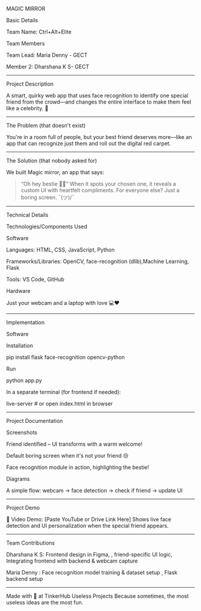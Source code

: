   MAGIC MIRROR

Basic Details

Team Name: Ctrl+Alt+Elite

Team Members

Team Lead: Maria Denny - GECT

Member 2: Dharshana K S- GECT




---

Project Description

A smart, quirky web app that uses face recognition to identify one special friend from the crowd—and changes the entire interface to make them feel like a celebrity. 💖


---

The Problem (that doesn't exist)

You're in a room full of people, but your best friend deserves more—like an app that can recognize just them and roll out the digital red carpet.


---

The Solution (that nobody asked for)

We built Magic mirror, an app that says:

> “Oh hey bestie 👀💛”
When it spots your chosen one, it reveals a custom UI with heartfelt compliments. For everyone else? Just a boring screen. ¯\(ツ)/¯




---

Technical Details

Technologies/Components Used

Software

Languages: HTML, CSS, JavaScript, Python

Frameworks/Libraries: OpenCV, face-recognition (dlib),Machine Learning, Flask

Tools: VS Code, GitHub


Hardware

Just your webcam and a laptop with love 💻❤



---

Implementation

Software

Installation

pip install flask face-recognition opencv-python

Run

python app.py

In a separate terminal (for frontend if needed):

live-server   # or open index.html in browser


---

Project Documentation

Screenshots

 Friend identified – UI transforms with a warm welcome!

 Default boring screen when it's not your friend 😒

 Face recognition module in action, highlighting the bestie!

Diagrams

 A simple flow: webcam → face detection → check if friend → update UI


---

Project Demo

🎥 Video Demo: [Paste YouTube or Drive Link Here]
Shows live face detection and UI personalization when the special friend appears.


---

Team Contributions

Dharshana K S: Frontend design in Figma, , friend-specific UI logic, Integrating frontend with backend & webcam capture

Maria Denny : Face recognition model training & dataset setup , Flask backend setup




---

Made with 💛 at TinkerHub Useless Projects
Because sometimes, the most useless ideas are the most fun.


